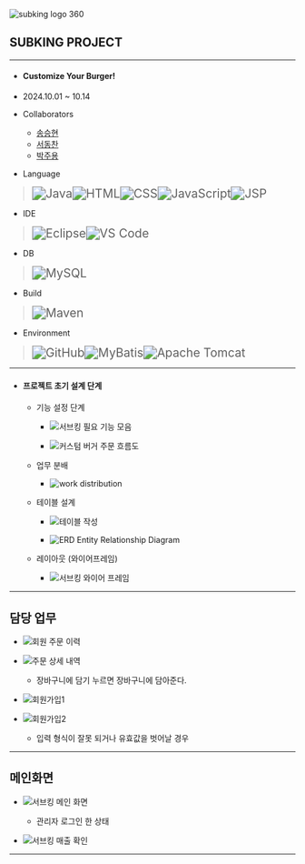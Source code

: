![subking logo 360](https://github.com/user-attachments/assets/86846a95-bc23-4335-a3a3-ce00c4e424d0)

## SUBKING PROJECT
---
- #### Customize Your Burger!
- 2024.10.01 ~ 10.14
- Collaborators
	- [송승현](https://github.com/seunghyeon22)
 	- [서동찬](https://github.com/Seodongchann)
	- [박주용](https://github.com/cfyle)
	 
 - Language
 ><img src="https://img.shields.io/badge/Java-007396?style=for-the-badge&logo=java&logoColor=white" alt="Java" style="zoom: 1.5;" /><img src="https://img.shields.io/badge/HTML-E34F26?style=for-the-badge&logo=html5&logoColor=white" alt="HTML" style="zoom: 1.5;" /><img src="https://img.shields.io/badge/CSS-1572B6?style=for-the-badge&logo=css3&logoColor=white" alt="CSS" style="zoom: 1.5;" /><img src="https://img.shields.io/badge/JavaScript-F7DF1E?style=for-the-badge&logo=javascript&logoColor=black" alt="JavaScript" style="zoom: 1.5;" /><img src="https://img.shields.io/badge/JSP-323330?style=for-the-badge&logo=java&logoColor=white" alt="JSP" style="zoom: 1.5;" />
- IDE
 ><img src="https://img.shields.io/badge/Eclipse-2C2255?style=for-the-badge&logo=eclipse&logoColor=white" alt="Eclipse" style="zoom: 1.5;" /><img src="https://img.shields.io/badge/VS_Code-007ACC?style=for-the-badge&logo=visual-studio-code&logoColor=white" alt="VS Code" style="zoom: 1.5;" />
- DB
> <img src="https://img.shields.io/badge/MySQL-4479A1?style=for-the-badge&logo=mysql&logoColor=white" alt="MySQL" style="zoom: 1.5;" />
- Build
> <img src="https://img.shields.io/badge/Maven-C71A36?style=for-the-badge&logo=apache-maven&logoColor=white" alt="Maven" style="zoom: 1.5;" />
- Environment
> <img src="https://img.shields.io/badge/GitHub-181717?style=for-the-badge&logo=github&logoColor=white" alt="GitHub" style="zoom: 1.5;" /><img src="https://img.shields.io/badge/MyBatis-1565C0?style=for-the-badge&logo=mybatis&logoColor=white" alt="MyBatis" style="zoom: 1.5;" /><img src="https://img.shields.io/badge/Apache_Tomcat-F8DC75?style=for-the-badge&logo=apache-tomcat&logoColor=black" alt="Apache Tomcat" style="zoom: 1.5;" />

---
- #### 프로젝트 초기 설계 단계
	- 기능 설정 단계
		- ![서브킹 필요 기능 모음](https://github.com/user-attachments/assets/525f8d07-52b8-41cb-8419-60cd4808f5b7)

		- ![커스텀 버거 주문 흐름도](https://github.com/user-attachments/assets/3e2e2230-60dd-4fe5-b589-692e245bb9d7)

	- 업무 분배
		- ![work distribution](https://github.com/user-attachments/assets/3ad1f4d0-b195-4e79-b423-32c6de7a3035)

	- 테이블 설계
 		- ![테이블 작성](https://github.com/user-attachments/assets/93538a2f-8c2e-49e2-8d75-d9d6f2c9e1ba)

		- ![ERD Entity Relationship Diagram](https://github.com/user-attachments/assets/91971e53-a6a1-4316-940f-96834ff87133)

	- 레이아웃 (와이어프레임)
		- ![서브킹 와이어 프레임](https://github.com/user-attachments/assets/348bfde9-a407-4338-98b3-035c753d4ec6)


---
## 담당 업무
- ![회원 주문 이력](https://github.com/user-attachments/assets/3b3bdfc9-bc9f-4917-ac0d-23e3f95f532c)

- ![주문 상세 내역](https://github.com/user-attachments/assets/c86596f7-9ca8-4ce2-aa0f-00c7fc822066)

	- 장바구니에 담기 누르면 장바구니에 담아준다.
- ![회원가입1](https://github.com/user-attachments/assets/ae296e76-b7fe-46a0-928c-8562e46cc962)

- ![회원가입2](https://github.com/user-attachments/assets/88ece3d1-b458-4a75-bb27-12ac2bf583c5)

	- 입력 형식이 잘못 되거나 유효값을 벗어날 경우 

---
## 메인화면
- ![서브킹 메인 화면](https://github.com/user-attachments/assets/e5adb73a-a7aa-498f-b249-801f3a970c63)

	- 관리자 로그인 한 상태
- ![서브킹 매출 확인](https://github.com/user-attachments/assets/fb5e1d30-4f75-4351-b8f1-1022c4fb6de7)

---
